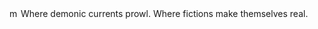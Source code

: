<a href="https://magentahardcore.com/">
  <img align="left" alt="magenta hardcore" width="15px" src="https://magentahardcore.com/imgsAssets/logo.svg"/></a>
Where demonic currents prowl. Where fictions make themselves real.

